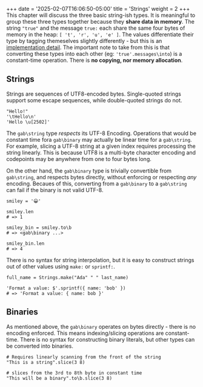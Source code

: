+++
date = '2025-02-07T16:06:50-05:00'
title = 'Strings'
weight = 2
+++
This chapter will discuss the three basic string-ish types. It is meaningful to group these three types together because they **share data in memory**.
The string `"true"` and the message `true:` each share the same four bytes of memory in the heap: `[ 't', 'r', 'u', 'e' ]`.
The values differentiate their type by tagging themeselves slightly differently - but this is an [implementation detail](/site/blog/values). The important note to take from this is that
converting these types into each other (eg: `'true'.messages\into`) is a constant-time operation. There is **no copying, nor memory allocation**.
## Strings
Strings are sequences of UTF8-encoded bytes. Single-quoted strings support some escape sequences, while double-quoted strings do not.
```gab
"Hello!"
'\tHello\n'
'Hello \u[2502]'
```
The `gab\string` type *respects* its UTF-8 Encoding. Operations that would be constant time fora `gab\binary` may actually be linear time for a `gab\string`. For example,
slicing a UTF-8 string at a given index requires processing the string linearly. This is because UTF8 is a multi-byte character encoding and codepoints may be anywhere from one to four bytes long.

On the other hand, the `gab\binary` type is trivially convertible from `gab\string`, and respects bytes directly, without enforcing or respecting *any* encoding. Becaues of this, converting from a `gab\binary` to a `gab\string` can fail if the binary is not valid UTF-8.
```gab
smiley = '😀'

smiley.len
# => 1

smiley_bin = smiley.to\b
# => <gab\binary ...>

smiley_bin.len
# => 4
```
There is no syntax for string interpolation, but it is easy to construct strings out of other values using `make:` or `sprintf:`.
```gab
full_name = Strings.make("Ada" " " last_name)

'Format a value: $'.sprintf({ name: 'bob' })
# => 'Format a value: { name: bob }'
```
## Binaries
As mentioned above, the `gab\binary` operates on bytes directly - there is no encoding enforced. This means indexing/slicing operations are constant-time.
There is no syntax for constructing binary literals, but other types can be converted into binaries.
```gab
# Requires linearly scanning from the front of the string
"This is a string".slice(3 8)

# slices from the 3rd to 8th byte in constant time
"This will be a binary".to\b.slice(3 8)
```
